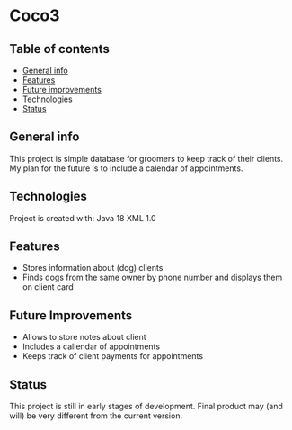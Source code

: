 # Coco3
## Table of contents
* [General info](#general-info)
* [Features](#features)
* [Future improvements](#future-improvements)
* [Technologies](#technologies)
* [Status](#status)

## General info
This project is simple database for groomers to keep track of their clients. My plan for the future is to include a calendar of appointments. 
	
## Technologies
Project is created with:
Java 18
XML 1.0

## Features
- Stores information about (dog) clients
- Finds dogs from the same owner by phone number and displays them on client card


## Future Improvements
- Allows to store notes about client
- Includes a callendar of appointments
- Keeps track of client payments for appointments


## Status
This project is still in early stages of development. Final product may (and will) be very different from the current version.
